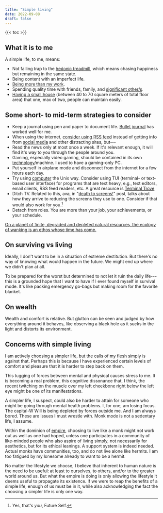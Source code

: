 ```yaml
---
title: "Simple living"
date: 2022-09-08
draft: false
---
```


{{< toc >}}

## What it is to me

A simple life, to me, means:

- Not falling trap to the [hedonic treadmill](https://en.wikipedia.org/wiki/Hedonic_treadmill),
which means chasing happiness but remaining in the same state.
- Being content with an imperfect life.
- [Being more than my work](/anti-work).
- Spending quality time with friends, family, and [significant other/s](/non-monogamy).
- [Having a small house](/dream-house)
(between 40 to 70 square meters of total floor area)
that one, max of two, people can maintain easily.

## Some short- to mid-term strategies to consider

- Keep a journal using pen and paper to document life. [Bullet journal](/bujo) has worked well for me.
- When using the internet, [consider using RSS feed](https://aboutfeeds.com/) instead of getting
  info from [social media](/social-media) and other distracting sites, but---
- Read the news only at most once a week. If it's relevant enough, it
  will find it's way to you through the people around you.
- Gaming, especially video gaming, should be contained in its own
  [technology](/technology)/machine. I used to have a gaming-only PC.
- Put yourself in airplane mode and disconnect from the internet for a
  few hours each day.
- Try using [computer](/computer) the Unix way. Consider using TUI
  (terminal- or text-based user interface) for programs that are text
  heavy, e.g., text editors, email clients, RSS feed readers, etc. A
  great resource is [Terminal Trove](https://terminaltrove.com/)
- Ditch TV. Related to this, ava, in "[death to screens!](https://blog.avas.space/death-to-screens/)" post, talks
  about how they arrive to reducing the screens they use to one.
  Consider if that would also work for you.[^self]
- Detach from roles. You are more than your job, your achievements, or
  your schedule.


[^self]: Yes, that's *you*, Future Self.

[On a planet of finite, degraded and depleted natural resources, the ecology of wanking is an ethos whose time has come.](https://aeon.co/essays/from-the-cynics-self-sufficiency-to-an-ecology-of-wanking)
## On surviving vs living

Ideally, I don't want to be in a situation of extreme destitution. But
there's no way of knowing what would happen in the future. We might end
up where we didn't plan at all.

To be prepared for the worst but determined to not let it ruin the daily
life---this is a grounded hope that I want to have if I ever found
myself in survival mode. It's like packing emergency go-bags but making
room for the favorite blanket.

## On wealth

Wealth and comfort is relative. But glutton can be seen and judged by
how everything around it behaves, like observing a black hole as it
sucks in the light and distorts its environment.

## Concerns with simple living

I am actively choosing a simpler life, but the calls of my flesh simply
is against that. Perhaps this is because I have experienced certain
levels of comfort and pleasure that it is harder to step back on them.

This tugging of forces between mental and physical causes stress to me.
It is becoming a real problem, this cognitive dissonance that, I think,
the recent twitching on the muscle over my left cheekbone right below
the left eye might be one of its manifestations.

A simpler life, I suspect, could also be harder to attain for someone
who might be going through mental health problems. I, for one, am losing
focus. The capital-W Will is being depleted by forces outside me. And I
am always bored. These are issues I must wrestle with. Monk mode is not
a sedentary life, I assume.

Within the dominion of [empire](/empire), choosing to live like a monk
might not work out as well as one had hoped, unless one participates in
a community of like-minded people who also aspire of living simply, not
necessarily for aesthetics, but for its ethical leanings. A support
system is indeed needed. Actual monks have communities, too, and do not
live alone like hermits. I am too fatigued by my lonesome already to
want to be a hermit.

No matter the lifestyle we choose, I believe that inherent to human
nature is the need to be useful: at least to ourselves, to others,
and/or to the greater world around us. But what the empire is doing is
only allowing the lifestyle it deems useful to propagate its existence.
If we were to reap the benefits of a simple life, enough of us must be
in it, while also acknowledging the fact the choosing a simpler life is
only one way.
